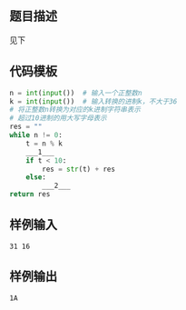 ## 题目描述
见下

## 代码模板
```py
n = int(input())  # 输入一个正整数n
k = int(input())  # 输入转换的进制k，不大于36
# 将正整数n转换为对应的k进制字符串表示
# 超过10进制的用大写字母表示
res = ""
while n != 0:
    t = n % k
    ___1___
    if t < 10:
        res = str(t) + res
    else:
        ___2___
return res
```

## 样例输入
```input
31 16
```

## 样例输出
```output
1A
```
